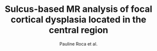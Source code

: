 ---
cat: gaia
subcat: architecture
bestof: false
author: Pauline Roca et al.
title: Sulcus-based MR analysis of focal cortical dysplasia located in the central region
journal: PloS One
year: 2015
type: article
doi: 10.1371/journal.pone.0122252
---